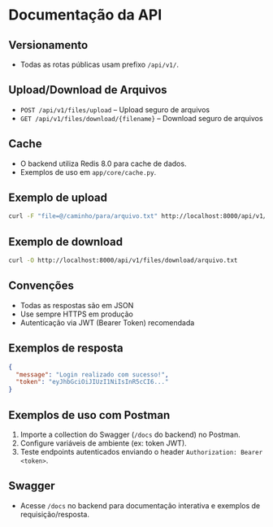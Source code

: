 # Documentação da API

## Versionamento
- Todas as rotas públicas usam prefixo `/api/v1/`.

## Upload/Download de Arquivos
- `POST /api/v1/files/upload` – Upload seguro de arquivos
- `GET /api/v1/files/download/{filename}` – Download seguro de arquivos

## Cache
- O backend utiliza Redis 8.0 para cache de dados.
- Exemplos de uso em `app/core/cache.py`.

## Exemplo de upload
```bash
curl -F "file=@/caminho/para/arquivo.txt" http://localhost:8000/api/v1/files/upload
```

## Exemplo de download
```bash
curl -O http://localhost:8000/api/v1/files/download/arquivo.txt
```

## Convenções
- Todas as respostas são em JSON
- Use sempre HTTPS em produção
- Autenticação via JWT (Bearer Token) recomendada

## Exemplos de resposta
```json
{
  "message": "Login realizado com sucesso!",
  "token": "eyJhbGciOiJIUzI1NiIsInR5cCI6..."
}
```

## Exemplos de uso com Postman
1. Importe a collection do Swagger (`/docs` do backend) no Postman.
2. Configure variáveis de ambiente (ex: token JWT).
3. Teste endpoints autenticados enviando o header `Authorization: Bearer <token>`.

## Swagger
- Acesse `/docs` no backend para documentação interativa e exemplos de requisição/resposta. 